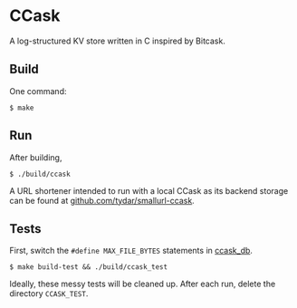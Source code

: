 # CCask

A log-structured KV store written in C inspired by Bitcask.

## Build
One command:

`$ make`

## Run

After building,

`$ ./build/ccask`

A URL shortener intended to run with a local CCask as its backend storage can be found at [github.com/tydar/smallurl-ccask](github.com/tydar/smallurl-ccask).

## Tests

First, switch the `#define MAX_FILE_BYTES` statements in [ccask_db](https://github.com/tydar/ccask/blob/main/src/ccask_db.h#L14-L16).

`$ make build-test && ./build/ccask_test`

Ideally, these messy tests will be cleaned up. After each run, delete the directory `CCASK_TEST`.
